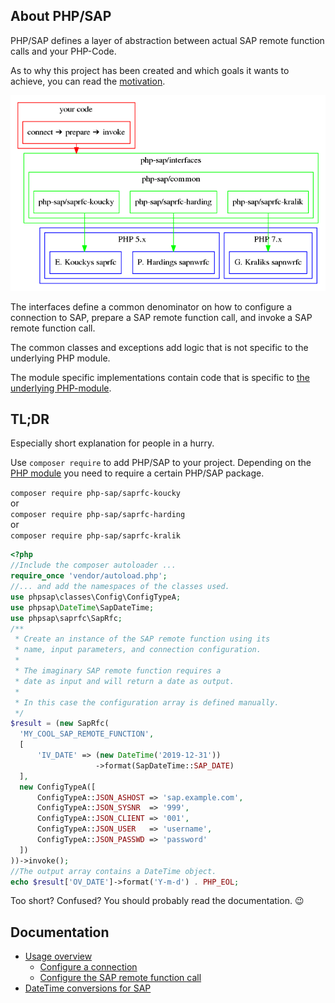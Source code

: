## About PHP/SAP

PHP/SAP defines a layer of abstraction between actual SAP remote function calls
and your PHP-Code.

As to why this project has been created and which goals it
wants to achieve, you can read the [motivation](motivation).

![PHP/SAP](res/php-sap.png)

The interfaces define a common denominator on how to configure a
connection to SAP, prepare a SAP remote function call, and invoke a SAP remote
function call.

The common classes and exceptions add logic that is not specific to
the underlying PHP module.

The module specific implementations contain code that is specific to [the
underlying PHP-module](php-modules).

## TL;DR

Especially short explanation for people in a hurry.

Use `composer require` to add PHP/SAP to your project. Depending on the
[PHP module](php-modules) you need to require a certain PHP/SAP package.
 
`composer require php-sap/saprfc-koucky`   
or   
`composer require php-sap/saprfc-harding`   
or   
`composer require php-sap/saprfc-kralik`

```php
<?php
//Include the composer autoloader ...
require_once 'vendor/autoload.php';
//... and add the namespaces of the classes used.
use phpsap\classes\Config\ConfigTypeA;
use phpsap\DateTime\SapDateTime;
use phpsap\saprfc\SapRfc;
/**
 * Create an instance of the SAP remote function using its
 * name, input parameters, and connection configuration.
 *
 * The imaginary SAP remote function requires a
 * date as input and will return a date as output.
 *
 * In this case the configuration array is defined manually.
 */
$result = (new SapRfc(
  'MY_COOL_SAP_REMOTE_FUNCTION',
  [
      'IV_DATE' => (new DateTime('2019-12-31'))
                   ->format(SapDateTime::SAP_DATE)
  ],
  new ConfigTypeA([
      ConfigTypeA::JSON_ASHOST => 'sap.example.com',
      ConfigTypeA::JSON_SYSNR  => '999',
      ConfigTypeA::JSON_CLIENT => '001',
      ConfigTypeA::JSON_USER   => 'username',
      ConfigTypeA::JSON_PASSWD => 'password'
  ])
))->invoke();
//The output array contains a DateTime object.
echo $result['OV_DATE']->format('Y-m-d') . PHP_EOL;
```

Too short? Confused? You should probably read the documentation. 😉

## Documentation

* [Usage overview](usage)
    - [Configure a connection](saprfc-config)
    - [Configure the SAP remote function call](saprfc-function)
* [DateTime conversions for SAP](datetime)

[koucky]: http://saprfc.sourceforge.net/ "SAPRFC extension module for PHP"
[harding]: https://github.com/piersharding/php-sapnwrfc "SAP RFC Connector using the SAP NW RFC SDK for PHP"
[kralik]: https://github.com/gkralik/php7-sapnwrfc "SAP NW RFC SDK extension for PHP7"
